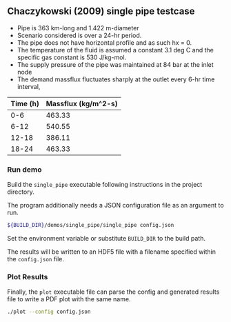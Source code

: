 ## Chaczykowski (2009) single pipe testcase

- Pipe is 363 km-long and 1.422 m-diameter
- Scenario considered is over a 24-hr period.
- The pipe does not have horizontal profile and as such hx = 0.
- The temperature of the fluid is assumed a constant 3.1 deg C and the specific gas constant is 530 J/kg-mol.
- The supply pressure of the pipe was maintained at 84 bar at the inlet node
- The demand massflux fluctuates sharply at the outlet every 6-hr time interval,

| Time (h) | Massflux (kg/m^2-s) |
|----------|---------------|
| 0-6      | 463.33        |
| 6-12     | 540.55        |
| 12-18    | 386.11        |
| 18-24    | 463.33        |

### Run demo

Build the `single_pipe` executable following instructions in the project directory.

The program additionally needs a JSON configuration file as an argument to run.

```bash
${BUILD_DIR}/demos/single_pipe/single_pipe config.json
```
Set the environment variable or substitute `BUILD_DIR` to the build path.

The results will be written to an HDF5 file with a filename specified within the `config.json` file.

### Plot Results

Finally, the `plot` executable file can parse the config and generated results file to write a PDF plot with the same name.

```bash
./plot --config config.json
```
